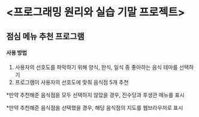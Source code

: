 # <프로그래밍 원리와 실습 기말 프로젝트>


## 점심 메뉴 추천 프로그램


#### 사용 방법
1. 사용자의 선호도를 파악하기 위해 양식, 한식, 일식 중 좋아하는 음식 테마를 선택하기
2. 프로그램이 사용자의 선호도에 맞춰 음식점 5개 추천

*만약 추천해준 음식점을 모두 선택하지 않았을 경우, 진수당과 후생관 메뉴를 표시

*만약 추천해준 음식점을 선택했을 경우, 해당 음식점의 지도를 웹브라우저로 표시
